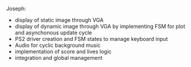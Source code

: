 Joseph:

- display of static image through VGA 
- display of dynamic image through VGA by implementing FSM for plot and asynchonous update cycle
- PS2 driver creation and FSM states to manage keyboard input
- Audio for cyclic background music
- implementation of score and lives logic
- integration and global management 